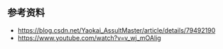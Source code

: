 ## 参考资料
* https://blog.csdn.net/Yaokai_AssultMaster/article/details/79492190
* https://www.youtube.com/watch?v=v_wj_mOAlig